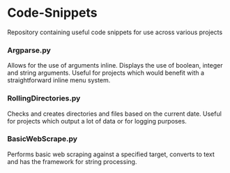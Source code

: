 # Code-Snippets
Repository containing useful code snippets for use across various projects

### Argparse.py
Allows for the use of arguments inline.  Displays the use of boolean, integer and string arguments.  Useful for projects which would benefit with a straightforward inline menu system.





### RollingDirectories.py

Checks and creates directories and files based on the current date.  Useful for projects which output a lot of data or for logging purposes.




### BasicWebScrape.py

Performs basic web scraping against a specified target, converts to text and has the framework for string processing.
